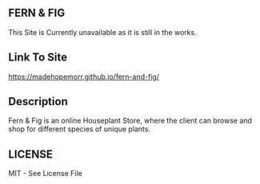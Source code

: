 ## FERN & FIG
This Site is Currently unavailable as it is still in the works.

## Link To Site
https://madehopemorr.github.io/fern-and-fig/

## Description
Fern & Fig is an online Houseplant Store, where the client can browse and shop for different species of unique plants.

## LICENSE
MIT - See License File
